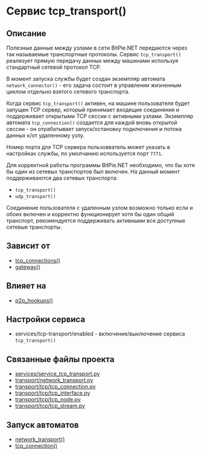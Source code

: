 # Сервис tcp_transport()


## Описание
Полезные данные между узлами в сети BitPie.NET передаются через так называемые транспортные протоколы.
Сервис `tcp_transport()` реализует прямую передачу данных между машинами используя стандартный 
сетевой протокол TCP. 

В момент запуска службы будет создан экземпляр автомата `network_connector()` - 
его задача состоит в управлении жизненным циклом отдельно взятого сетевого транспорта.

Когда сервис `tcp_transport()` активен, на машине пользователя будет запущен TCP сервер,
который принимает входящие соединения и поддерживает открытыми TCP сессии с активными узлами.
Экземпляр автомата `tcp_connection()` создается для каждой вновь открытой сессии - он
отрабатывает запуск/остановку подключения и потока данных к/от удаленному узлу.

Номер порта для TCP сервера пользовватель может указать в настройках службы, 
по умолчанию используется порт `7771`.

Для корректной работы программы BitPie.NET необходимо, 
что бы хотя бы один из сетевых транспортов был включен.
На данный момент поддерживаются два сетевых транспорта: 
+ `tcp_transport()`
+ `udp_transport()`

Соединение пользователя с удаленным узлом возможно только
если и обоих включен и корректно функционирует хотя бы один общий транспорт,
рекомендуется поддерживать активными все доступные сетевые транспорты.


## Зависит от
* [tcp_connections()](services/service_tcp_connections.md)
* [gateway()](services/service_gateway.md)


## Влияет на
* [p2p_hookups()](services/service_p2p_hookups.md)


## Настройки сервиса
* services/tcp-transport/enabled - включение/выключение сервиса `tcp_transport()`


## Связанные файлы проекта
* [services/service_tcp_transport.py](services/service_tcp_transport.py)
* [transport/network_transport.py](transport/network_transport.py)
* [transport/tcp/tcp_connection.py](transport/tcp/tcp_connection.py)
* [transport/tcp/tcp_interface.py](transport/tcp/tcp_interface.py)
* [transport/tcp/tcp_node.py](transport/tcp/tcp_node.py)
* [transport/tcp/tcp_stream.py](transport/tcp/tcp_stream.py)


## Запуск автоматов
* [network_transport()](transport/network_transport.md)
* [tcp_connection()](transport/tcp/tcp_connection.md)




